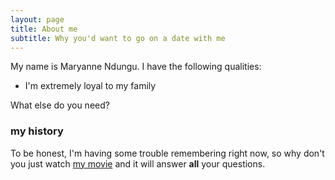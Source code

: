 ```yaml
---
layout: page
title: About me
subtitle: Why you'd want to go on a date with me
---
```


My name is Maryanne Ndungu. I have the following qualities:

- I'm extremely loyal to my family

What else do you need?

### my history

To be honest, I'm having some trouble remembering right now, so why don't you just watch [my movie](http://en.wikipedia.org/wiki/The_Princess_Bride_%28film%29) and it will answer **all** your questions.
